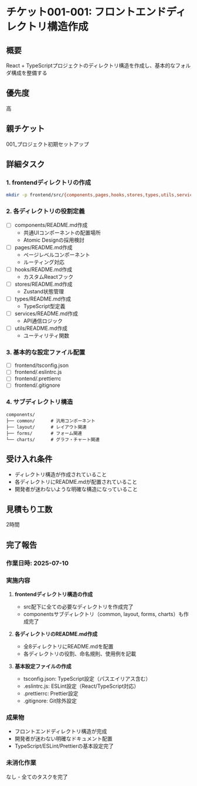 # チケット001-001: フロントエンドディレクトリ構造作成

## 概要
React + TypeScriptプロジェクトのディレクトリ構造を作成し、基本的なフォルダ構成を整備する

## 優先度
高

## 親チケット
001_プロジェクト初期セットアップ

## 詳細タスク

### 1. frontendディレクトリの作成
```bash
mkdir -p frontend/src/{components,pages,hooks,stores,types,utils,services,assets}
```

### 2. 各ディレクトリの役割定義
- [ ] components/README.md作成
  - 共通UIコンポーネントの配置場所
  - Atomic Designの採用検討
- [ ] pages/README.md作成
  - ページレベルコンポーネント
  - ルーティング対応
- [ ] hooks/README.md作成
  - カスタムReactフック
- [ ] stores/README.md作成
  - Zustand状態管理
- [ ] types/README.md作成
  - TypeScript型定義
- [ ] services/README.md作成
  - API通信ロジック
- [ ] utils/README.md作成
  - ユーティリティ関数

### 3. 基本的な設定ファイル配置
- [ ] frontend/tsconfig.json
- [ ] frontend/.eslintrc.js
- [ ] frontend/.prettierrc
- [ ] frontend/.gitignore

### 4. サブディレクトリ構造
```
components/
├── common/      # 汎用コンポーネント
├── layout/      # レイアウト関連
├── forms/       # フォーム関連
└── charts/      # グラフ・チャート関連
```

## 受け入れ条件
- ディレクトリ構造が作成されていること
- 各ディレクトリにREADME.mdが配置されていること
- 開発者が迷わないような明確な構造になっていること

## 見積もり工数
2時間

## 完了報告
### 作業日時: 2025-07-10

### 実施内容
1. **frontendディレクトリ構造の作成**
   - src配下に全ての必要なディレクトリを作成完了
   - componentsサブディレクトリ（common, layout, forms, charts）も作成完了

2. **各ディレクトリのREADME.md作成**
   - 全8ディレクトリにREADME.mdを配置
   - 各ディレクトリの役割、命名規則、使用例を記載

3. **基本設定ファイルの作成**
   - tsconfig.json: TypeScript設定（パスエイリアス含む）
   - .eslintrc.js: ESLint設定（React/TypeScript対応）
   - .prettierrc: Prettier設定
   - .gitignore: Git除外設定

### 成果物
- フロントエンドディレクトリ構造が完成
- 開発者が迷わない明確なドキュメント配置
- TypeScript/ESLint/Prettierの基本設定完了

### 未消化作業
なし - 全てのタスクを完了